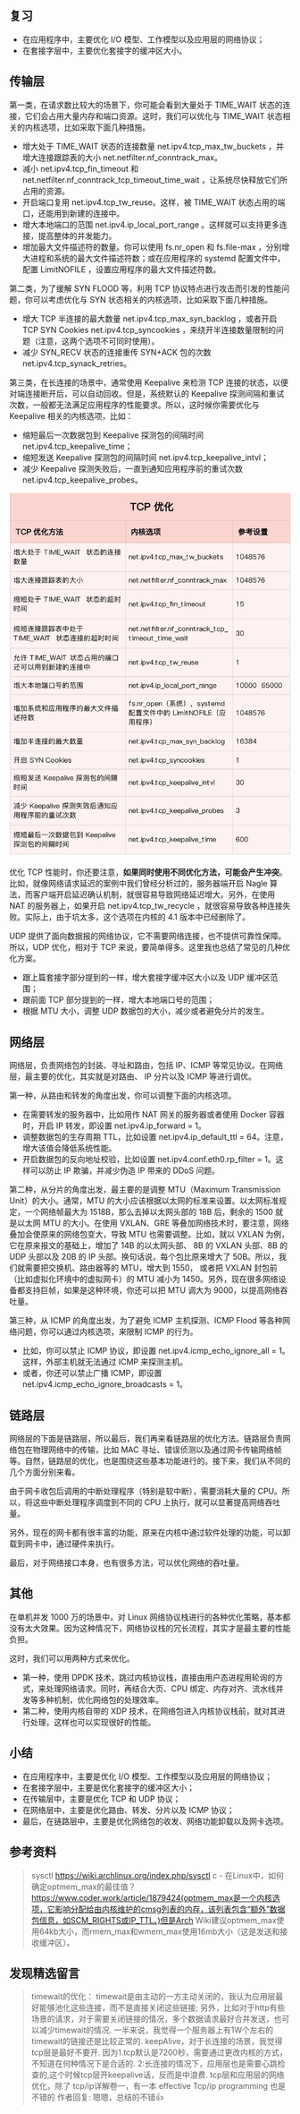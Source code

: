 ## 复习
* 在应用程序中，主要优化 I/O 模型、工作模型以及应用层的网络协议；
* 在套接字层中，主要优化套接字的缓冲区大小。

## 传输层
第一类，在请求数比较大的场景下，你可能会看到大量处于 TIME_WAIT 状态的连接，它们会占用大量内存和端口资源。这时，我们可以优化与 TIME_WAIT 状态相关的内核选项，比如采取下面几种措施。
* 增大处于 TIME_WAIT 状态的连接数量 net.ipv4.tcp_max_tw_buckets ，并增大连接跟踪表的大小 net.netfilter.nf_conntrack_max。
* 减小 net.ipv4.tcp_fin_timeout 和 net.netfilter.nf_conntrack_tcp_timeout_time_wait ，让系统尽快释放它们所占用的资源。
* 开启端口复用 net.ipv4.tcp_tw_reuse。这样，被 TIME_WAIT 状态占用的端口，还能用到新建的连接中。
* 增大本地端口的范围 net.ipv4.ip_local_port_range 。这样就可以支持更多连接，提高整体的并发能力。
* 增加最大文件描述符的数量。你可以使用 fs.nr_open 和 fs.file-max ，分别增大进程和系统的最大文件描述符数；或在应用程序的 systemd 配置文件中，配置 LimitNOFILE ，设置应用程序的最大文件描述符数。

第二类，为了缓解 SYN FLOOD 等，利用 TCP 协议特点进行攻击而引发的性能问题，你可以考虑优化与 SYN 状态相关的内核选项，比如采取下面几种措施。
* 增大 TCP 半连接的最大数量 net.ipv4.tcp_max_syn_backlog ，或者开启 TCP SYN Cookies net.ipv4.tcp_syncookies ，来绕开半连接数量限制的问题（注意，这两个选项不可同时使用）。
* 减少 SYN_RECV 状态的连接重传 SYN+ACK 包的次数 net.ipv4.tcp_synack_retries。

第三类，在长连接的场景中，通常使用 Keepalive 来检测 TCP 连接的状态，以便对端连接断开后，可以自动回收。但是，系统默认的 Keepalive 探测间隔和重试次数，一般都无法满足应用程序的性能要求。所以，这时候你需要优化与 Keepalive 相关的内核选项，比如：
* 缩短最后一次数据包到 Keepalive 探测包的间隔时间 net.ipv4.tcp_keepalive_time；
* 缩短发送 Keepalive 探测包的间隔时间 net.ipv4.tcp_keepalive_intvl；
* 减少 Keepalive 探测失败后，一直到通知应用程序前的重试次数 net.ipv4.tcp_keepalive_probes。

![图](./img/44-01.png)

优化 TCP 性能时，你还要注意，**如果同时使用不同优化方法，可能会产生冲突**。比如，就像网络请求延迟的案例中我们曾经分析过的，服务器端开启 Nagle 算法，而客户端开启延迟确认机制，就很容易导致网络延迟增大。另外，在使用  NAT 的服务器上，如果开启 net.ipv4.tcp_tw_recycle ，就很容易导致各种连接失败。实际上，由于坑太多，这个选项在内核的 4.1 版本中已经删除了。

UDP 提供了面向数据报的网络协议，它不需要网络连接，也不提供可靠性保障。所以，UDP 优化，相对于 TCP 来说，要简单得多。这里我也总结了常见的几种优化方案。
* 跟上篇套接字部分提到的一样，增大套接字缓冲区大小以及 UDP 缓冲区范围；
* 跟前面 TCP 部分提到的一样，增大本地端口号的范围；
* 根据 MTU 大小，调整 UDP 数据包的大小，减少或者避免分片的发生。

## 网络层
网络层，负责网络包的封装、寻址和路由，包括 IP、ICMP 等常见协议。在网络层，最主要的优化，其实就是对路由、 IP 分片以及 ICMP 等进行调优。

第一种，从路由和转发的角度出发，你可以调整下面的内核选项。
* 在需要转发的服务器中，比如用作 NAT 网关的服务器或者使用 Docker 容器时，开启 IP 转发，即设置 net.ipv4.ip_forward = 1。
* 调整数据包的生存周期 TTL，比如设置 net.ipv4.ip_default_ttl = 64。注意，增大该值会降低系统性能。
* 开启数据包的反向地址校验，比如设置 net.ipv4.conf.eth0.rp_filter = 1。这样可以防止 IP 欺骗，并减少伪造 IP 带来的 DDoS 问题。

第二种，从分片的角度出发，最主要的是调整 MTU（Maximum Transmission Unit）的大小。通常，MTU 的大小应该根据以太网的标准来设置。以太网标准规定，一个网络帧最大为 1518B，那么去掉以太网头部的 18B 后，剩余的 1500 就是以太网 MTU 的大小。在使用 VXLAN、GRE 等叠加网络技术时，要注意，网络叠加会使原来的网络包变大，导致 MTU 也需要调整。比如，就以 VXLAN 为例，它在原来报文的基础上，增加了 14B 的以太网头部、 8B 的 VXLAN 头部、8B 的 UDP 头部以及 20B 的 IP 头部。换句话说，每个包比原来增大了 50B。所以，我们就需要把交换机、路由器等的 MTU，增大到 1550， 或者把 VXLAN 封包前（比如虚拟化环境中的虚拟网卡）的 MTU 减小为 1450。另外，现在很多网络设备都支持巨帧，如果是这种环境，你还可以把 MTU 调大为 9000，以提高网络吞吐量。

第三种，从 ICMP 的角度出发，为了避免 ICMP 主机探测、ICMP Flood 等各种网络问题，你可以通过内核选项，来限制 ICMP 的行为。
* 比如，你可以禁止 ICMP 协议，即设置 net.ipv4.icmp_echo_ignore_all = 1。这样，外部主机就无法通过 ICMP 来探测主机。
* 或者，你还可以禁止广播 ICMP，即设置 net.ipv4.icmp_echo_ignore_broadcasts = 1。

## 链路层
网络层的下面是链路层，所以最后，我们再来看链路层的优化方法。链路层负责网络包在物理网络中的传输，比如 MAC 寻址、错误侦测以及通过网卡传输网络帧等。自然，链路层的优化，也是围绕这些基本功能进行的。接下来，我们从不同的几个方面分别来看。

由于网卡收包后调用的中断处理程序（特别是软中断），需要消耗大量的 CPU。所以，将这些中断处理程序调度到不同的 CPU 上执行，就可以显著提高网络吞吐量。

另外，现在的网卡都有很丰富的功能，原来在内核中通过软件处理的功能，可以卸载到网卡中，通过硬件来执行。

最后，对于网络接口本身，也有很多方法，可以优化网络的吞吐量。

## 其他
在单机并发 1000 万的场景中，对 Linux 网络协议栈进行的各种优化策略，基本都没有太大效果。因为这种情况下，网络协议栈的冗长流程，其实才是最主要的性能负担。

这时，我们可以用两种方式来优化。
* 第一种，使用 DPDK 技术，跳过内核协议栈，直接由用户态进程用轮询的方式，来处理网络请求。同时，再结合大页、CPU 绑定、内存对齐、流水线并发等多种机制，优化网络包的处理效率。
* 第二种，使用内核自带的 XDP 技术，在网络包进入内核协议栈前，就对其进行处理，这样也可以实现很好的性能。

## 小结
* 在应用程序中，主要是优化 I/O 模型、工作模型以及应用层的网络协议；
* 在套接字层中，主要是优化套接字的缓冲区大小；
* 在传输层中，主要是优化 TCP 和 UDP 协议；
* 在网络层中，主要是优化路由、转发、分片以及 ICMP 协议；
* 最后，在链路层中，主要是优化网络包的收发、网络功能卸载以及网卡选项。

## 参考资料
>sysctl  https://wiki.archlinux.org/index.php/sysctl
>c - 在Linux中，如何确定optmem_max的最佳值？ https://www.coder.work/article/1879424(optmem_max是一个内核选项，它影响分配给由内核维护的cmsg列表的内存，该列表包含“额外”数据包信息，如SCM_RIGHTS或IP_TTL。)但是Arch Wiki建议optmem_max使用64kb大小，而rmem_max和wmem_max使用16mb大小（这是发送和接收缓冲区）。

## 发现精选留言
>timewait的优化：
>timewait是由主动的一方主动关闭的，我认为应用层最好能够池化这些连接，而不是直接关闭这些链接; 另外，比如对于http有些场景的请求，对于需要关闭链接的情况，多个数据请求最好合并发送，也可以减少timewait的情况. 一半来说，我觉得一个服务器上有1W个左右的timewait的链接还是比较正常的.
>keepAlive，对于长连接的场景，我觉得tcp层是最好不要开. 因为1.tcp默认是7200秒，需要通过更改内核的方式，不知道在何种情况下是合适的. 2:长连接的情况下，应用层也是需要心跳检查的,这个时候tcp层开keepalive话，反而是中浪费.
>tcp层和应用层的网络优化，除了 tcp/ip详解卷一，有一本 effective Tcp/ip programming 也是不错的
>作者回复: 嗯嗯，总结的不错👍

